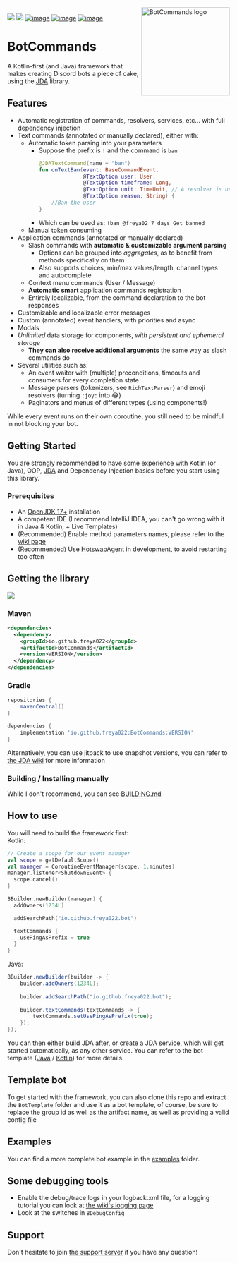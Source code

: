 <img align="right" src="assets/logo.svg" height="200" alt="BotCommands logo">

[![](https://img.shields.io/maven-central/v/io.github.freya022/BotCommands?versionPrefix=3)](#getting-the-library)
[![](https://img.shields.io/badge/JDA%20Version-5.0.0--beta.11+-important)](https://github.com/discord-jda/JDA/releases)
[![image](https://discord.com/api/guilds/848502702731165738/embed.png?style=shield)](https://discord.gg/frpCcQfvTz)
[![image](https://img.shields.io/badge/Javadocs-Overview-blue)](https://freya022.github.io/BotCommands/)
[![image](https://img.shields.io/badge/Wiki-Home-blue)](https://freya022.github.io/BotCommands-Wiki/)

# BotCommands
A Kotlin-first (and Java) framework that makes creating Discord bots a piece of cake,
using the [JDA](https://github.com/discord-jda/JDA) library.

## Features

* Automatic registration of commands, resolvers, services, etc... with full dependency injection
* Text commands (annotated or manually declared), either with:
  * Automatic token parsing into your parameters
    * Suppose the prefix is `!` and the command is `ban`
      ```kt
      @JDATextCommand(name = "ban")
      fun onTextBan(event: BaseCommandEvent,
                    @TextOption user: User,
                    @TextOption timeframe: Long,
                    @TextOption unit: TimeUnit, // A resolver is used here
                    @TextOption reason: String) {
          //Ban the user
      }
      ```
    * Which can be used as: `!ban @freya02 7 days Get banned`
  * Manual token consuming
* Application commands (annotated or manually declared)
  * Slash commands with **automatic & customizable argument parsing**
    * Options can be grouped into _aggregates_, as to benefit from methods specifically on them 
    * Also supports choices, min/max values/length, channel types and autocomplete
  * Context menu commands (User / Message)
  * **Automatic smart** application commands registration
  * Entirely localizable, from the command declaration to the bot responses
* Customizable and localizable error messages
* Custom (annotated) event handlers, with priorities and async
* Modals
* _Unlimited_ data storage for components, *with persistent and ephemeral storage*
  * **They can also receive additional arguments** the same way as slash commands do
* Several utilities such as:
  * An event waiter with (multiple) preconditions, timeouts and consumers for every completion state
  * Message parsers (tokenizers, see `RichTextParser`) and emoji resolvers (turning `:joy:` into 😂)
  * Paginators and menus of different types (using components!)

While every event runs on their own coroutine,
you still need to be mindful in not blocking your bot.

## Getting Started
You are strongly recommended to have some experience with Kotlin (or Java),
OOP, [JDA](https://github.com/discord-jda/JDA) and Dependency Injection basics before you start using this library.

### Prerequisites
* An [OpenJDK 17+](https://adoptium.net/temurin/releases/?version=17) installation
* A competent IDE (I recommend IntelliJ IDEA, you can't go wrong with it in Java & Kotlin, + Live Templates)
* (Recommended) Enable method parameters names, please refer to the [wiki page](https://freya022.github.io/BotCommands-Wiki/using-commands/Inferred-option-names/)
* (Recommended) Use [HotswapAgent](https://github.com/HotswapProjects/HotswapAgent) in development, to avoid restarting too often

## Getting the library
[![](https://img.shields.io/maven-central/v/io.github.freya022/BotCommands)](https://mvnrepository.com/artifact/io.github.freya022/BotCommands/latest)
### Maven
```xml
<dependencies>
  <dependency>
    <groupId>io.github.freya022</groupId>
    <artifactId>BotCommands</artifactId>
    <version>VERSION</version>
  </dependency>
</dependencies>
```

### Gradle
```gradle
repositories {
    mavenCentral()
}

dependencies {
    implementation 'io.github.freya022:BotCommands:VERSION'
}
```

Alternatively, you can use jitpack to use snapshot versions, you can refer to [the JDA wiki](https://jda.wiki/using-jda/using-new-features/) for more information

### Building / Installing manually

While I don't recommend, you can see [BUILDING.md](BUILDING.md)

## How to use
You will need to build the framework first:<br>
Kotlin:
```kt
// Create a scope for our event manager
val scope = getDefaultScope()
val manager = CoroutineEventManager(scope, 1.minutes)
manager.listener<ShutdownEvent> {
  scope.cancel()
}

BBuilder.newBuilder(manager) {
  addOwners(1234L)

  addSearchPath("io.github.freya022.bot")

  textCommands {
    usePingAsPrefix = true
  }
}
```

Java:
```java
BBuilder.newBuilder(builder -> {
    builder.addOwners(1234L);
    
    builder.addSearchPath("io.github.freya022.bot");
    
    builder.textCommands(textCommands -> {
        textCommands.setUsePingAsPrefix(true);
    });
});
```

You can then either build JDA after, or create a JDA service,
which will get started automatically, as any other service.
You can refer to the bot template ([Java](BotTemplate/BotTemplate-Java/src/main/kotlin/io/github/freya022/bot/Bot.java) / [Kotlin](BotTemplate/BotTemplate-Kotlin/src/main/kotlin/io/github/freya022/bot/Bot.kt)) for more details.

## Template bot

To get started with the framework,
you can also clone this repo and extract the `BotTemplate` folder and use it as a bot template,
of course, be sure to replace the group id as well as the artifact name, as well as providing a valid config file

## Examples

You can find a more complete bot example in the [examples](examples) folder.

## Some debugging tools

- Enable the debug/trace logs in your logback.xml file, for a logging tutorial you can look at [the wiki's logging page](https://freya022.github.io/BotCommands-Wiki/Logging)
- Look at the switches in `BDebugConfig`

[//]: # (TODO update live templates)
[//]: # (## Live templates)

[//]: # ()
[//]: # (If you use IntelliJ, you can use the "live templates" provided [in live_templates.zip]&#40;live_templates.zip&#41;, this will help you make commands and handlers with predefined templates and ask you to complete them)

[//]: # ()
[//]: # (For example: if you type `slash` in your class, this will generate a slash command declaration and ask you to complete the command name, description, etc... Of course there are many more templates, you can see all of these in `Settings > Editor > Live Templates` and in the `BotCommands` group )

[//]: # ()
[//]: # (If you don't know how to install live templates, you can follow [this guide from JetBrains]&#40;https://www.jetbrains.com/help/idea/sharing-live-templates.html#import&#41;)

## Support

Don't hesitate to join [the support server](https://discord.gg/frpCcQfvTz) if you have any question!
